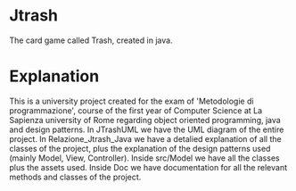 # Jtrash
The card game called Trash, created in java.
# Explanation
This is a university project created for the exam of 'Metodologie di programmazione', course of the first year of Computer Science at La Sapienza university of Rome regarding object oriented programming, java and design patterns. 
In JTrashUML we have the UML diagram of the entire project. In Relazione_Jtrash_Java we have a detalied explanation of all the classes of the project, plus the explanation of the design patterns used (mainly Model, View, Controller). 
Inside src/Model we have all the classes plus the assets used. Inside Doc we have documentation for all the relevant methods and classes of the project.
